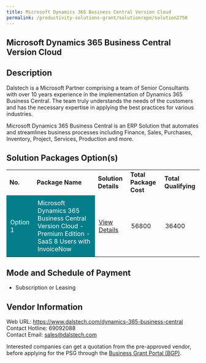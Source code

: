 ```yaml
---
title: Microsoft Dynamics 365 Business Central Version Cloud
permalink: /productivity-solutions-grant/solutionrepo/solution2750
---
```


## Microsoft Dynamics 365 Business Central Version Cloud

## Description

Dalstech is a Microsoft Partner comprising a team of Senior Consultants with over 10 years experience in the implementation of Dynamics 365 Business Central. The team truly understands the needs of the customers and has the necessary expertise in applying the best practices for various industries. 

Microsoft Dynamics 365 Business Central is an ERP Solution that automates and streamlines business processes including Finance, Sales, Purchases, Inventory, Project, Services, Production and more.

## Solution Packages Option(s)

<table>
<tr>
<td><b>No.</b></td>
<td><b>Package Name</b></td>
<td><b>Solution Details</b></td>
<td><b>Total Package Cost</b></td>
<td><b>Total Qualifying</b></td>
</tr>
<tr>
<td style='padding: 10px; background-color: #037E8A; color: #FFFFFF;'>Option 1</td>
<td style='padding: 10px; background-color: #037E8A; color: #FFFFFF;'>Microsoft Dynamics 365 Business Central Version Cloud - Premium Edition - SaaS 8 Users with InvoiceNow</td>
<td style='padding: 10px;'><a href='https://www.gobusiness.gov.sg/images/psg/Dalstech_MD365_20210464_Desensitised_Annex_3_Part_5.pdf' target='_blank'>View Details</a></td>
<td style='padding: 10px;'>56800</td>
<td style='padding: 10px;'>36400</td>
</tr>
</table>

## Mode and Schedule of Payment

 - Subscription or Leasing

## Vendor Information

 Web URL: https://www.dalstech.com/dynamics-365-business-central <br>Contact Hotline: 69092088 <br>Contact Email: sales@dalstech.com <br>

Interested companies can get a quotation from the pre-approved vendor, before applying for the PSG through the <a href='https://www.businessgrants.gov.sg/' target='_blank' rel='noopener'>Business Grant Portal (BGP)</a>.

<script src="/jquery/resize-tables.js"></script>
